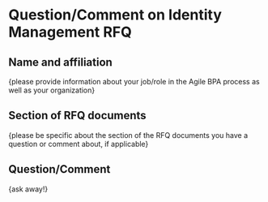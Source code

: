 # Question/Comment on Identity Management RFQ

## Name and affiliation
{please provide information about your job/role in the Agile BPA process as well as your organization} 

## Section of RFQ documents
{please be specific about the section of the RFQ documents you have a question or comment about, if applicable}  

## Question/Comment
{ask away!}

